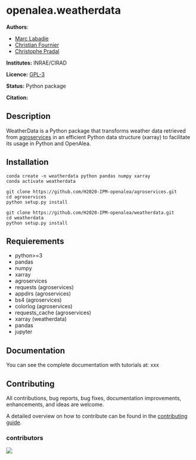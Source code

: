 # openalea.weatherdata

**Authors**:

* [Marc Labadie](https://github.com/mlabadie)
* [Christian Fournier](https://github.com/christian34)
* [Christophe Pradal](https://github.com/pradal)

**Institutes:** INRAE/CIRAD

**Licence:** [GPL-3](https://www.gnu.org/licenses/gpl-3.0.txt)
 
**Status:** Python package

**Citation:**

## Description

WeatherData is a Python package that transforms weather data retrieved from [agroservices](https://github.com/openalea/agroservices) in an efficient Python data structure (xarray) to facilitate its usage in Python and OpenAlea.

## Installation

```shell
conda create -n weatherdata python pandas numpy xarray 
conda activate weatherdata

git clone https://github.com/H2020-IPM-openalea/agroservices.git
cd agroservices
python setup.py install

git clone https://github.com/H2020-IPM-openalea/weatherdata.git
cd weatherdata
python setup.py install
```

## Requierements

* python>=3
* pandas
* numpy
* xarray
* agroservices
* requests (agroservices)
* appdirs (agroservices)
* bs4 (agroservices)
* colorlog (agroservices)
* requests_cache (agroservices)
* xarray (weatherdata)
* pandas
* jupyter

## Documentation

You can see the complete documentation with tutorials at: xxx

## Contributing
All contributions, bug reports, bug fixes, documentation improvements, enhancements, and ideas are welcome.

A detailed overview on how to contribute can be found in the [contributing guide](http://virtualplants.github.io/contribute/devel/workflow-github.html#workflow-github).

### contributors

<a href="https://github.com/H2020-IPM-openalea/weatherdata/graphs/contributors">
  <img src="https://contrib.rocks/image?repo=H2020-IPM-openalea/weatherdata" />
</a>
